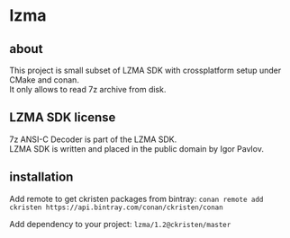 # lzma

## about

This project is small subset of LZMA SDK with crossplatform setup under CMake and conan.  
It only allows to read 7z archive from disk.

## LZMA SDK license

7z ANSI-C Decoder is part of the LZMA SDK.  
LZMA SDK is written and placed in the public domain by Igor Pavlov.

## installation

Add remote to get ckristen packages from bintray:
```conan remote add ckristen https://api.bintray.com/conan/ckristen/conan```

Add dependency to your project:
```lzma/1.2@ckristen/master```